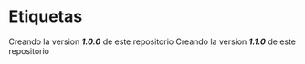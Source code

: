 # Etiquetas
Creando la version _**1.0.0**_ de este repositorio 
Creando la version _**1.1.0**_ de este repositorio 